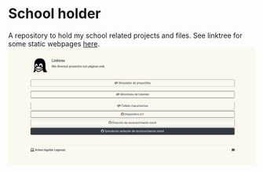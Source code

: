# School holder
A repository to hold my school related projects and files. See linktree for some static webpages [here](https://aguilarlagunasarturo.github.io/school-holder/).
[![preview](.src/preview.png)](https://aguilarlagunasarturo.github.io/school-holder/)
